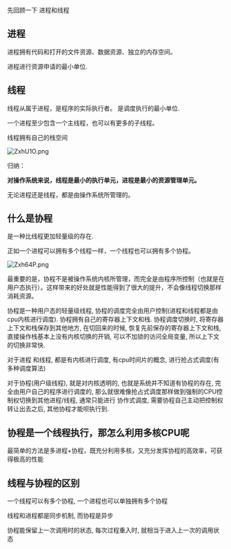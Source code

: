 先回顾一下 进程和线程

## 进程

进程拥有代码和打开的文件资源、数据资源、独立的内存空间。

进程进行资源申请的最小单位.

## 线程

线程从属于进程，是程序的实际执行者。 是调度执行的最小单位.

一个进程至少包含一个主线程，也可以有更多的子线程。

线程拥有自己的栈空间

![ZxhU1O.png](https://s2.ax1x.com/2019/07/20/ZxhU1O.png)

归纳：

**对操作系统来说，线程是最小的执行单元，进程是最小的资源管理单元。**

无论进程还是线程，都是由操作系统所管理的。

## 什么是协程

是一种比线程更加轻量级的存在.

正如一个进程可以拥有多个线程一样，一个线程也可以拥有多个协程。

![Zxh64P.png](https://s2.ax1x.com/2019/07/20/Zxh64P.png)

最重要的是，协程不是被操作系统内核所管理，而完全是由程序所控制（也就是在用户态执行）。这样带来的好处就是性能得到了很大的提升，不会像线程切换那样消耗资源。



协程是一种用户态的轻量级线程,  协程的调度完全由用户控制(进程和线程都是由cpu内核进行调度). 协程拥有自己的寄存器上下文和栈. 协程调度切换时, 将寄存器上下文和栈保存到其他地方, 在切回来的时候, 恢复先前保存的寄存器上下文和栈, 直接操作栈基本上没有内核切换的开销, 可以不加锁的访问全局变量, 所以上下文的切换非常快.

对于进程 和线程, 都是有内核进行调度,  有cpu时间片的概念, 进行抢占式调度(有多种调度算法)

对于协程(用户级线程), 就是对内核透明的, 也就是系统并不知道有协程的存在, 完全由用户自己的程序进行调度的, 那么就很难像抢占式调度那样做到强制的CPU控制权切换到其他进程/线程, 通常只能进行 协作式调度, 需要协程自己主动把控制权转让出去之后, 其他协程才能呗执行到.

## 协程是一个线程执行，那怎么利用多核CPU呢

最简单的方法是多进程+协程，既充分利用多核，又充分发挥协程的高效率，可获得极高的性能



## 线程与协程的区别

一个线程可以有多个协程, 一个进程也可以单独拥有多个协程

线程和进程都是同步机制, 而协程是异步

协程能保留上一次调用时的状态, 每次过程重入时, 就相当于进入上一次的调用状态

























